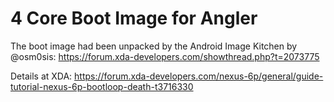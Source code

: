 # 4 Core Boot Image for Angler

The boot image had been unpacked by the Android Image Kitchen by @osm0sis: https://forum.xda-developers.com/showthread.php?t=2073775

Details at XDA: https://forum.xda-developers.com/nexus-6p/general/guide-tutorial-nexus-6p-bootloop-death-t3716330
